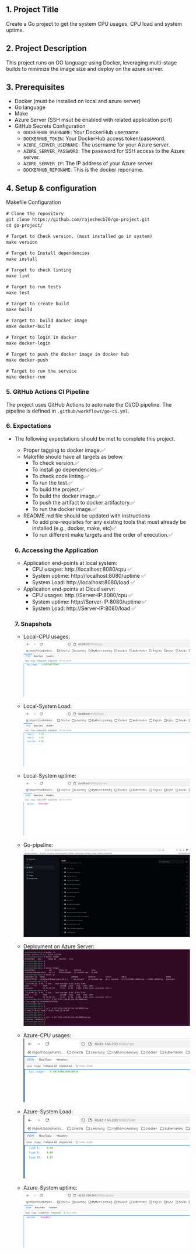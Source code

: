 ## 1. Project Title
  
Create a Go project to get the system CPU usages, CPU load and system uptime.

## 2. Project Description
  
This project runs on GO language using Docker, leveraging multi-stage builds to minimize the image size and deploy on the azure server. 

## 3. Prerequisites
  
- Docker (must be installed on local and azure server)
- Go language
- Make
- Azure Server (SSH msut be enabled with related application port)
- GitHub Secrets Configuration
    - `DOCKERHUB_USERNAME`: Your DockerHub username.
    - `DOCKERHUB_TOKEN`: Your DockerHub access token/password.
    - `AZURE_SERVER_USERNAME`: The username for your Azure server.
    - `AZURE_SERVER_PASSWORD`: The password for SSH access to the Azure server.
    - `AZURE_SERVER_IP`: The IP address of your Azure server.
    - `DOCKERHUB_REPONAME`: This is the docker reponame.

## 4. Setup & configuration
 Makefile Configuration
  
 ```
 # Clone the repository
 git clone https://github.com/rajeshecb70/go-project.git
 cd go-project/
 ```

 ```
 # Target to Check version. (must installed go in system)
 make version
 ```

 ```
 # Target to Install dependencies
 make install
 ```

 ```
 # Target to check linting
 make lint
 ```

 ```
 # Target to run tests
 make test
 ```

 ```
 # Target to create build
 make build
 ```

 ```
 # Target to  build docker image
 make docker-build
 ```

 ```
 # Target to login in docker
 make docker-login
 ```

 ```
 # Target to push the docker image in docker hub
 make docker-push
 ```

 ```
 # Target to run the service
 make docker-run
 ```
### 5. **GitHub Actions CI Pipeline**
   The project uses GitHub Actions to automate the CI/CD pipeline. The pipeline is defined in `.github/workflows/go-ci.yml`.

### 6. Expectations
  
- The following expectations should be met to complete this project.
  -  Proper tagging to docker image.✅
  - Makefile should have all targets as below.
    - To check version.✅
    - To install go dependencies.✅
    - To check code linting.✅
    - To run the test.✅
    - To build the project.✅
    - To build the docker image.✅
    - To push the artifact to docker artifactory.✅
    - To run the docker image.✅
  - README.md file should be updated with instructions
    - To add pre-requisites for any existing tools that must already be installed (e.g., docker, make, etc)✅
    - To run different make targets and the order of execution.✅
  
  ### 6. Accessing the Application
  - Application end-points at local system:
    - CPU usages: http://localhost:8080/cpu ✅
    - System uptime: http://localhost:8080/uptime ✅
    - System Load: http://localhost:8080/load ✅
  - Application end-points at Cloud servr:
    - CPU usages: http://Server-IP:8080/cpu ✅
    - System uptime: http://Server-IP:8080/uptime ✅
    - System Load: http://Server-IP:8080/load ✅
  ### 7. Snapshots
  - Local-CPU usages: ![CPU usages](snapshots/cpu.png)
  - Local-System Load: ![System Load](snapshots/load.png)
  - Local-System uptime: ![System uptime](snapshots/uptime.png)
  - Go-pipeline: ![go-pipeline](snapshots/go-pipeline.png)
  - Deployment on Azure Server: ![Azure-deployment](snapshots/deployment_on_Azure.png)
  
  - Azure-CPU usages: ![Azure-CPU usages](snapshots/Azure_cpu.png)
  - Azure-System Load: ![Azure-System Load](snapshots/azure_load.png)
  - Azure-System uptime: ![Azure-System uptime](snapshots/azure_uptime.png)
